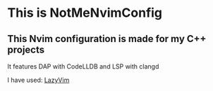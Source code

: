 # This is NotMeNvimConfig

## This Nvim configuration is made for my C++ projects

It features DAP with CodeLLDB and LSP with clangd

I have used: [LazyVim](https://www.lazyvim.org)
